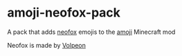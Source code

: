# amoji-neofox-pack
A pack that adds [neofox](https://volpeon.ink/emojis/neofox/) emojis to the [amoji](https://modrinth.com/mod/amoji) Minecraft mod

Neofox is made by [Volpeon](https://volpeon.ink/)
